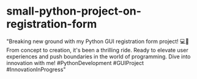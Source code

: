 # small-python-project-on-registration-form
 "Breaking new ground with my Python GUI registration form project! 💻🎨 From concept to creation, it's been a thrilling ride. Ready to elevate user experiences and push boundaries in the world of programming. Dive into innovation with me! #PythonDevelopment #GUIProject #InnovationInProgress"
